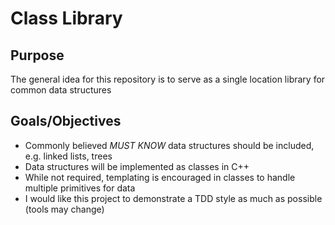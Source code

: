 # Class Library

## Purpose
The general idea for this repository is to serve as a single location library for common data structures


## Goals/Objectives
+ Commonly believed *MUST KNOW* data structures should be included, e.g. linked lists, trees
+ Data structures will be implemented as classes in C++
+ While not required, templating is encouraged in classes to handle multiple primitives for data
+ I would like this project to demonstrate a TDD style as much as possible (tools may change)